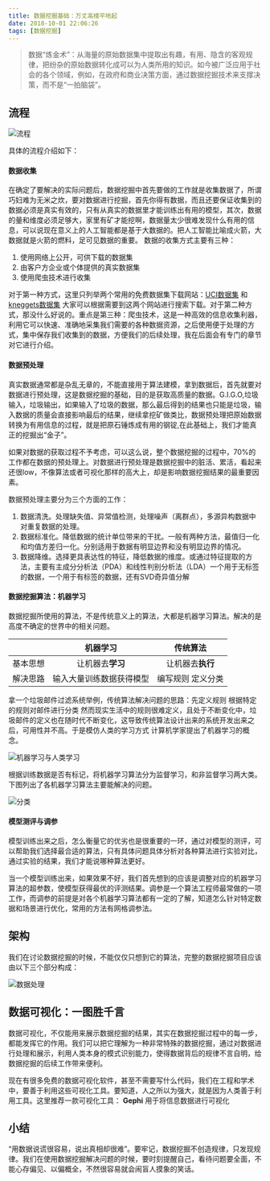 ```yaml
---
title: 数据挖掘基础：万丈高楼平地起
date: 2018-10-01 22:06:26
tags: [数据挖掘]
---
```

> 数据“炼金术”：从海量的原始数据集中提取出有趣，有用、隐含的客观规律，把纷杂的原始数据转化成可以为人类所用的知识。如今被广泛应用于社会的各个领域，例如，在政府和商业决策方面，通过数据挖掘技术来支撑决策，而不是“一拍脑袋”。
<!-- more -->
## 流程

![流程](https://ws3.sinaimg.cn/large/006tNbRwgy1fvwbhxbhvaj30jb07bjrn.jpg)

具体的流程介绍如下：
#### 数据收集
在确定了要解决的实际问题后，数据挖掘中首先要做的工作就是收集数据了，所谓巧妇难为无米之炊，要对数据进行挖掘，首先你得有数据，而且还要保证收集到的数据必须是真实有效的，只有从真实的数据里才能训练出有用的模型，其次，数据的量和维度必须足够大，家里有矿才能挖啊，数据量太少很难发现什么有用的信息，可以说现在意义上的人工智能都是基于大数据的。把人工智能比喻成火箭，大数据就是火箭的燃料，足可见数据的重要。
数据的收集方式主要有三种：

1. 使用网络上公开，可供下载的数据集
2. 由客户方企业或个体提供的真实数据集
3. 使用爬虫技术进行收集

对于第一种方式，这里只列举两个常用的免费数据集下载网站：[UCI数据集](http://archive.ics.uci.edu/ml/index.php) 和 [kneggets数据集](https://www.kdnuggets.com/datasets/index.html) 大家可以根据需要到这两个网站进行搜索下载。对于第二种方式，那没什么好说的。重点是第三种：爬虫技术，这是一种高效的信息收集利器，利用它可以快速、准确地采集我们需要的各种数据资源，之后使用便于处理的方式，集中保存我们收集到的数据，方便我们的后续处理，我在后面会有专门的章节对它进行介绍。

#### 数据预处理
真实数据通常都是杂乱无章的，不能直接用于算法建模，拿到数据后，首先就要对数据进行预处理，这是数据挖掘的基础，目的是获取高质量的数据。G.I.G.O,垃圾输入，垃圾输出，如果输入了垃圾的数据，那么最后得到的结果也只能是垃圾，输入数据的质量会直接影响最后的结果，继续拿挖矿做类比，数据预处理把原始数据转换为有用信息的过程，就是把原石锤炼成有用的钢锭,在此基础上，我们才能真正的挖掘出“金子”。

如果对数据的获取过程不予考虑，可以这么说，整个数据挖掘的过程中，70%的工作都在数据的预处理上。对数据进行预处理是数据挖掘中的脏活、累活，看起来还很low，不像算法或者可视化那样的高大上，却是影响数据挖掘结果的最重要因素。

数据预处理主要分为三个方面的工作：
1. 数据清洗。处理缺失值、异常值检测，处理噪声（离群点），多源异构数据中对重复数据的处理。
2. 数据标准化。降低数据的统计单位带来的干扰。一般有两种方法，最值归一化和均值方差归一化。分别适用于数据有明显边界和没有明显边界的情况。
3. 数据降维。选择更具表达性的特征，降低数据的维度。或通过特征提取的方法，主要有主成分分析法（PDA）和线性判别分析法（LDA）一个用于无标签的数据，一个用于有标签的数据，还有SVD奇异值分解

#### 数据挖掘算法：机器学习
数据挖掘所使用的算法，不是传统意义上的算法，大都是机器学习算法。解决的是高度不确定的世界中的相关问题。

| |机器学习| 传统算法 |
|:-:| :-: | :-: |
| 基本思想 | 让机器去**学习** | 让机器去**执行**|
| 解决思路 | 输入大量训练数据获得模型 | 编写规则 定义分类|

拿一个垃圾邮件过滤系统举例，传统算法解决问题的思路：先定义规则 根据特定的规则对邮件进行分类 然而现实生活中的规则很难定义，且处于不断变化中，垃圾邮件的定义也在随时代不断变化，这导致传统算法设计出来的系统开发出来之后，可用性并不高。于是模仿人类的学习方式 计算机学家提出了机器学习的概念。

![机器学习与人类学习](https://upload-images.jianshu.io/upload_images/9531730-4a42cf3c1518f629.png?imageMogr2/auto-orient/strip%7CimageView2/2/w/1240)

根据训练数据是否有标记，将机器学习算法分为监督学习，和非监督学习两大类。下图列出了各机器学习算法主要能解决的问题。

![分类](https://ws1.sinaimg.cn/large/006tNbRwgy1fw36p7il9qj30gc0fcq3j.jpg)

#### 模型测评与调参

模型训练出来之后，怎么衡量它的优劣也是很重要的一环，通过对模型的测评，可以帮助我们选择最合适的算法，只有具体问题具体分析对各种算法进行实验对比，通过实验的结果，我们才能说哪种算法更好。

当一个模型训练出来，如果效果不好，我们首先想到的应该是调整对应的机器学习算法的超参数，使模型获得最优的评测结果。调参是一个算法工程师最常做的一项工作，而调参的前提是对各个机器学习算法都有一定的了解，知道怎么针对特定数据和场景进行优化，常用的方法有网格调参法。

## 架构

我们在讨论数据挖掘的时候，不能仅仅只想到它的算法，完整的数据挖掘项目应该由以下三个部分构成：

![数据处理](https://ws3.sinaimg.cn/large/006tNbRwgy1fvwbdj2y1zj30ho0bbt9i.jpg)

## 数据可视化：一图胜千言

数据可视化，不仅能用来展示数据挖掘的结果，其实在数据挖掘过程中的每一步，都能发挥它的作用。我们可以把它理解为一种非常特殊的数据挖掘，通过对数据进行处理和展示，利用人类本身的模式识别能力，使得数据背后的规律不言自明，给数据挖掘的后续工作带来便利。

现在有很多免费的数据可视化软件，甚至不需要写什么代码，我们在工程和学术中，要善于利用这些可视化工具。要知道，人之所以为强大，就是因为人类善于利用工具。这里推荐一款可视化工具： **Gephi** 用于将信息数据进行可视化

## 小结

“用数据说谎很容易，说出真相却很难”。要牢记，数据挖掘不创造规律，只发现规律。我们在使用数据挖掘解决问题的时候，要时刻提醒自己，看待问题要全面，不能心存偏见、以偏概全，不然很容易就会闹盲人摸象的笑话。



